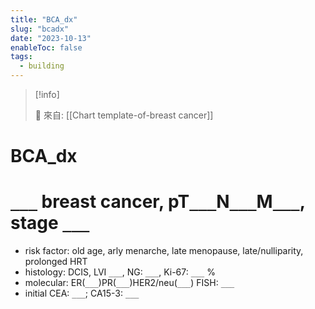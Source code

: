 ```yaml
---
title: "BCA_dx"
slug: "bcadx"
date: "2023-10-13"
enableToc: false
tags:
  - building
---
```


> [!info]
>
> 🌱 來自: [[Chart template-of-breast cancer]]

# BCA_dx

# `___` breast cancer, pT`___`N`___`M`___`, stage `___`

- risk factor: old age, arly menarche, late menopause, late/nulliparity, prolonged HRT
- histology: DCIS, LVI `___`, NG: `___`, Ki-67: `___` %
- molecular: ER(`___`)PR(`___`)HER2/neu(`___`) FISH: `___`
- initial CEA: `___`; CA15-3: `___`
